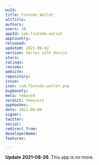 ```yaml
---
wsId: 
title: Fintoda Wallet
altTitle: 
authors: 
users: 10
appId: com.fintoda.wallet
appCountry: 
released: 
updated: 2021-08-02
version: Varies with device
stars: 
ratings: 
reviews: 
website: 
repository: 
issue: 
icon: com.fintoda.wallet.png
bugbounty: 
meta: removed
verdict: fewusers
appHashes: 
date: 2021-09-04
signer: 
twitter: 
social: 
redirect_from: 
developerName: 
features: 

---
```


**Update 2021-08-26**: This app is no more.
